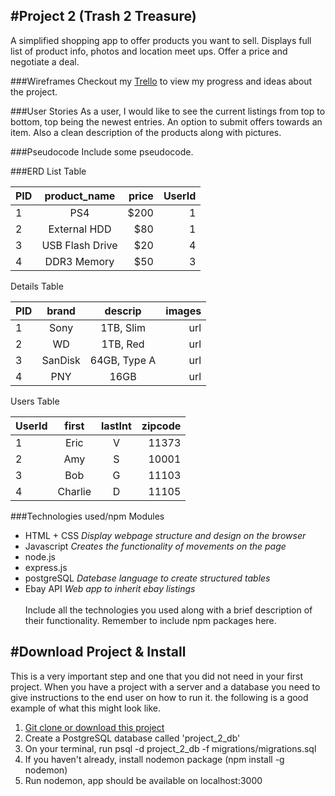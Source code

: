 #Project 2 (Trash 2 Treasure)
-----------

A simplified shopping app to offer products you want to sell. Displays full list of product info, photos and location meet ups. Offer a price and negotiate a deal. 

###Wireframes
Checkout my [Trello](https://trello.com/b/KvbvZuid/project-2-trash-2-treasure) to view my progress and ideas about the project.

###User Stories
As a user, I would like to see the current listings from top to bottom, top being the newest entries. An option to submit offers towards an item. Also a clean description of the products along with pictures. 

###Pseudocode
Include some pseudocode.

###ERD
List Table

| PID |  product_name |  price | UserId |
|-----|:-------------:|-------:|-------:|
| 1   |      PS4      |  $200  |    1   |
| 2   | External HDD  |   $80  |    1   |
| 3   | USB Flash Drive |  $20 |    4   |
| 4   |  DDR3 Memory  |   $50  |    3   |

Details Table

| PID |  brand |  descrip  | images |
|-----|:------:|:---------:|-------:|
| 1   |  Sony  | 1TB, Slim |   url  |
| 2   |   WD   | 1TB, Red  |   url  |
| 3   | SanDisk | 64GB, Type A | url|
| 4   |  PNY   |    16GB   |   url  |

Users Table

| UserId |  first | lastInt | zipcode |
|--------|:------:|:-------:|--------:|
|   1    |  Eric  |    V    |  11373  |
|   2    |  Amy   |    S    |  10001  |
|   3    |  Bob   |    G    |  11103  |
|   4    | Charlie|    D    |  11105  |

###Technologies used/npm Modules
* HTML + CSS _Display webpage structure and design on the browser_
* Javascript _Creates the functionality of movements on the page_
* node.js
* express.js
* postgreSQL _Datebase language to create structured tables_
* Ebay API _Web app to inherit ebay listings_ </br></br>
Include all the technologies you used along with a brief description of their functionality. Remember to include npm packages here.

#Download Project & Install
-------------

This is a very important step and one that you did not need in your first project. When you have a project with a server and a database you need to give instructions to the end user on how to run it. the following is a good example of what this might look like.

1. [Git clone or download this project]('https://github.com/andres-maza/project-2')
2. Create a PostgreSQL database called 'project_2_db'
3. On your terminal, run psql -d project_2_db -f migrations/migrations.sql
4. If you haven't already, install nodemon package (npm install -g nodemon)
5. Run nodemon, app should be available on localhost:3000
